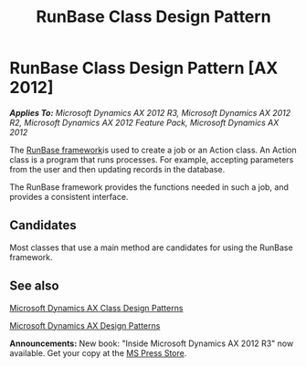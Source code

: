 ﻿---
title: RunBase Class Design Pattern
TOCTitle: RunBase
ms:assetid: 0d6ef345-7c32-480a-ba65-3188c9ec6a42
ms:mtpsurl: https://msdn.microsoft.com/en-us/library/Aa584460(v=AX.60)
ms:contentKeyID: 35240433
ms.date: 05/18/2015
mtps_version: v=AX.60
---

# RunBase Class Design Pattern [AX 2012]


_**Applies To:** Microsoft Dynamics AX 2012 R3, Microsoft Dynamics AX 2012 R2, Microsoft Dynamics AX 2012 Feature Pack, Microsoft Dynamics AX 2012_

The [RunBase framework](runbase-framework.md)is used to create a job or an Action class. An Action class is a program that runs processes. For example, accepting parameters from the user and then updating records in the database.

The RunBase framework provides the functions needed in such a job, and provides a consistent interface.

## Candidates

Most classes that use a main method are candidates for using the RunBase framework.

## See also

[Microsoft Dynamics AX Class Design Patterns](microsoft-dynamics-ax-class-design-patterns.md)

[Microsoft Dynamics AX Design Patterns](microsoft-dynamics-ax-design-patterns.md)

  
**Announcements:** New book: "Inside Microsoft Dynamics AX 2012 R3" now available. Get your copy at the [MS Press Store](https://www.microsoftpressstore.com/store/inside-microsoft-dynamics-ax-2012-r3-9780735685109).

